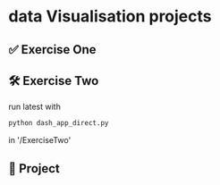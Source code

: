 # data Visualisation projects

## ✅ Exercise One


## 🛠 Exercise Two
run latest with
```python
python dash_app_direct.py
```
in '/ExerciseTwo'


## 💭 Project

